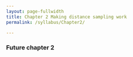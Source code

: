 ```yaml
---
layout: page-fullwidth
title: Chapter 2 Making distance sampling work
permalink: /syllabus/Chapter2/

---
```


### Future chapter 2
